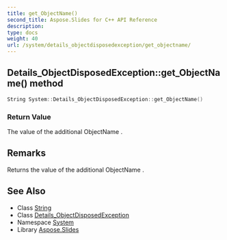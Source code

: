 ```yaml
---
title: get_ObjectName()
second_title: Aspose.Slides for C++ API Reference
description: 
type: docs
weight: 40
url: /system/details_objectdisposedexception/get_objectname/
---
```

## Details_ObjectDisposedException::get_ObjectName() method




```cpp
String System::Details_ObjectDisposedException::get_ObjectName()
```


### Return Value

The value of the additional ObjectName .
## Remarks


Returns the value of the additional ObjectName . 
## See Also

* Class [String](../../string/)
* Class [Details_ObjectDisposedException](../)
* Namespace [System](../../)
* Library [Aspose.Slides](../../../)